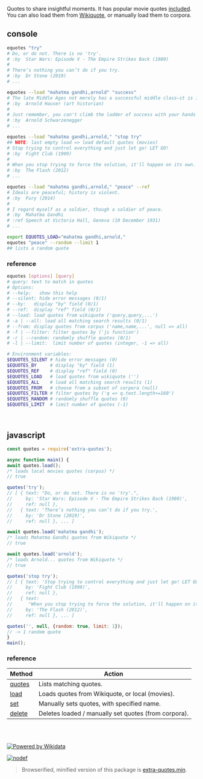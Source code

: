 Quotes to share insightful moments. It has popular movie quotes [included].
You can also load them from [Wikiquote], or manually load them to corpora.


## console

```bash
equotes "try"
# Do, or do not. There is no 'try'.
# :by  Star Wars: Episode V - The Empire Strikes Back (1980)
#
# There’s nothing you can’t do if you try.
# :by  Dr Stone (2019)
# ...

equotes --load "mahatma gandhi,arnold" "success"
# The late Middle Ages not merely has a successful middle class—it is in fact a middle-class period.
# :by  Arnold Hauser (art historian)
#
# Just remember, you can't climb the ladder of success with your hands in your pockets.
# :by  Arnold Schwarzenegger
# ...

equotes --load "mahatma gandhi,arnold," "stop try"
## NOTE: last empty load => load default quotes (movies)
# Stop trying to control everything and just let go! LET GO!
# :by  Fight Club (1999)
#
# When you stop trying to force the solution, it'll happen on its own.
# :by  The Flash (2012)
# ...

equotes --load "mahatma gandhi,arnold," "peace" --ref
# Ideals are peaceful; history is violent.
# :by  Fury (2014)
#
# I regard myself as a soldier, though a soldier of peace.
# :by  Mahatma Gandhi
# :ref Speech at Victoria Hall, Geneva (10 December 1931)
# ...

export EQUOTES_LOAD="mahatma gandhi,arnold,"
equotes "peace" --random --limit 1
## lists a random quote
```

### reference

```bash
equotes [options] [query]
# query: text to match in quotes
# Options:
# --help:   show this help
# --silent: hide error messages (0/1)
# --by:   display "by" field (0/1)
# --ref:  display "ref" field (0/1)
# --load: load quotes from wikiquote ('query,query,...')
# -a | --all: load all matching search results (0/1)
# --from: display quotes from corpus ('name,name,...', null => all)
# -f | --filter: filter quotes by ('js function')
# -r | --random: randomly shuffle quotes (0/1)
# -l | --limit:  limit number of quotes (integer, -1 => all)

# Environment variables:
$EQUOTES_SILENT # hide error messages (0)
$EQUOTES_BY     # display "by" field (1)
$EQUOTES_REF    # display "ref" field (0)
$EQUOTES_LOAD   # load quotes from wikiquote ('')
$EQUOTES_ALL    # load all matching search results (1)
$EQUOTES_FROM   # choose from a subset of corpora (null)
$EQUOTES_FILTER # filter quotes by ('q => q.text.length<=160')
$EQUOTES_RANDOM # randomly shuffle quotes (0)
$EQUOTES_LIMIT  # limit number of quotes (-1)
```
<br>


## javascript

```javascript
const quotes = require('extra-quotes');

async function main() {
await quotes.load();
/* loads local movies quotes (corpus) */
// true

quotes('try');
// [ { text: "Do, or do not. There is no 'try'.",
//     by: 'Star Wars: Episode V - The Empire Strikes Back (1980)',
//     ref: null },
//   { text: 'There’s nothing you can’t do if you try.',
//     by: 'Dr Stone (2019)',
//     ref: null }, ... ]

await quotes.load('mahatma gandhi');
/* loads Mahatma Gandhi quotes from Wikiquote */
// true

await quotes.load('arnold');
/* loads Arnold... quotes from Wikiquote */
// true

quotes('stop try');
// [ { text: 'Stop trying to control everything and just let go! LET GO!',
//     by: 'Fight Club (1999)',
//     ref: null },
//   { text:
//      "When you stop trying to force the solution, it'll happen on its own.",
//     by: 'The Flash (2012)',
//     ref: null }, ... ]

quotes('', null, {random: true, limit: 1});
// -> 1 random quote
}
main();
```

### reference

| Method              | Action
|---------------------|-------
| [quotes]            | Lists matching quotes.
| [load]              | Loads quotes from Wikiquote, or local (movies).
| [set]               | Manually sets quotes, with specified name.
| [delete]            | Deletes loaded / manually set quotes (from corpora).

<br>
<br>

[![Powered by Wikidata][powered_by_wikidata_img]][powered_by_wikidata_url]

[![nodef](https://merferry.glitch.me/card/extra-quotes.svg)](https://nodef.github.io)

> Browserified, minified version of this package is [extra-quotes.min].

[quotes]: https://github.com/nodef/extra-quotes/wiki
[load]: https://github.com/nodef/extra-quotes/wiki/load
[set]: https://github.com/nodef/extra-quotes/wiki/set
[delete]: https://github.com/nodef/extra-quotes/wiki/delete
[Wikiquote]: https://en.wikiquote.org/wiki/Main_Page
[included]: https://github.com/nodef/extra-quotes/blob/master/index.csv
[powered_by_wikidata_img]: https://upload.wikimedia.org/wikipedia/commons/a/ae/Wikidata_Stamp_Rec_Dark.svg
[powered_by_wikidata_url]: https://www.wikidata.org/wiki/Wikidata:Data_access#Best_practices_to_follow
[extra-quotes.min]: https://www.npmjs.com/package/extra-quotes.min

